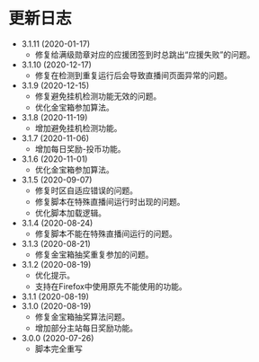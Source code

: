 # 更新日志

+ 3.1.11 (2020-01-17)
  + 修复给满级勋章对应的应援团签到时总跳出“应援失败”的问题。
+ 3.1.10 (2020-12-17)
  + 修复在检测到重复运行后会导致直播间页面异常的问题。
+ 3.1.9 (2020-12-15)
  + 修复避免挂机检测功能无效的问题。
  + 优化金宝箱参加算法。
+ 3.1.8 (2020-11-19)
  + 增加避免挂机检测功能。
+ 3.1.7 (2020-11-06)
  + 增加每日奖励-投币功能。
+ 3.1.6 (2020-11-01)
  + 优化金宝箱参加算法。
+ 3.1.5 (2020-09-07)
  + 修复时区自适应错误的问题。
  + 修复脚本在特殊直播间运行时出现的问题。
  + 优化脚本加载逻辑。
+ 3.1.4 (2020-08-24)
  + 修复脚本不能在特殊直播间运行的问题。
+ 3.1.3 (2020-08-21)
  + 修复金宝箱抽奖重复参加的问题。
+ 3.1.2 (2020-08-19)
  + 优化提示。
  + 支持在Firefox中使用原先不能使用的功能。
+ 3.1.1 (2020-08-19)
+ 3.1.0 (2020-08-19)
  + 修复金宝箱抽奖算法问题。
  + 增加部分主站每日奖励功能。
+ 3.0.0 (2020-07-26)
  + 脚本完全重写
